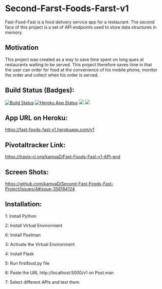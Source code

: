 # Second-Farst-Foods-Farst-v1
Fast-Food-Fast is a food delivery service app for a restaurant. The second face of this project is a set of API endpoints used to store data structures in memory.


## Motivation

This project was created as a way to save time spent on long ques at restaurants waiting to be served. This project therefore saves time in that the user can order for food at the convenience of his mobile phone, monitor the order and collect when his order is served.

## Build Status (Badges):

[![Build Status](https://travis-ci.org/kamyaD/Fast-Foods-Fast-v1-API-end.svg?branch=master)](https://travis-ci.org/kamyaD/Fast-Foods-Fast-v1-API-end) [![Heroku App Status](http://heroku-shields.herokuapp.com/fast-foods-fast-v1)](https://fast-foods-fast-v1.herokuapp.com/v1) <a href="https://codeclimate.com/github/kamyaD/Fast-Foods-Fast-v1-API-end/maintainability"><img src="https://api.codeclimate.com/v1/badges/876648717921932747ad/maintainability" /></a> <a href="https://codeclimate.com/github/kamyaD/Fast-Foods-Fast-v1-API-end/test_coverage"><img src="https://api.codeclimate.com/v1/badges/876648717921932747ad/test_coverage" /></a>


## App URL on Heroku:

https://fast-foods-fast-v1.herokuapp.com/v1

## Pivotaltracker Link:

https://travis-ci.org/kamyaD/Fast-Foods-Fast-v1-API-end

## Screen Shots:

https://github.com/kamyaD/Second-Fast-Foods-Fast-Project/issues/4#issue-358184124

## Installation:
1: Install Python 

2: Install Virtual Environment

6: Install Postman

3: Activate the Virtual Environment

4: Install Flask

5: Run firstfood.py file

6: Paste the URL http://localhost:5000/v1 on Post man

7: Select different APIs and test them 


